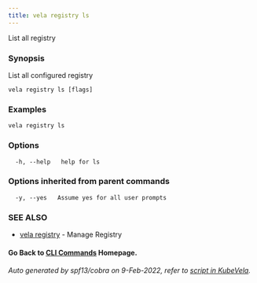 ```yaml
---
title: vela registry ls
---
```


List all registry

### Synopsis

List all configured registry

```
vela registry ls [flags]
```

### Examples

```
vela registry ls
```

### Options

```
  -h, --help   help for ls
```

### Options inherited from parent commands

```
  -y, --yes   Assume yes for all user prompts
```

### SEE ALSO

* [vela registry](vela_registry)	 - Manage Registry

#### Go Back to [CLI Commands](vela) Homepage.


###### Auto generated by spf13/cobra on 9-Feb-2022, refer to [script in KubeVela](https://github.com/kubevela/kubevela/tree/master/hack/docgen).
